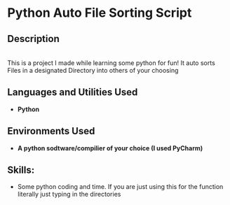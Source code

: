 <h1>Python Auto File Sorting Script </h1>

<h2>Description</h2>
<br>This is a project I made while learning some python for fun! It auto sorts Files in a designated Directory into others of your choosing<br/>

<h2>Languages and Utilities Used</h2>

- <b>Python</b> 

<h2>Environments Used</h2>

- <b>A python sodtware/compilier of your choice (I used PyCharm)</b>

<h2>Skills:</h2> 

- Some python coding and time. If you are just using this for the function literally just typing in the directories
  
<h2></h2> 
